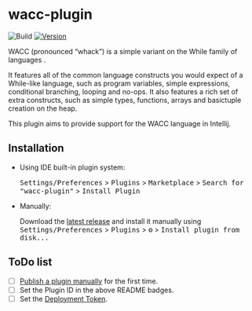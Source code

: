 # wacc-plugin

![Build](https://github.com/danieldeng2/wacc-plugin/workflows/Build/badge.svg)
[![Version](https://img.shields.io/jetbrains/plugin/v/PLUGIN_ID.svg)](https://plugins.jetbrains.com/plugin/PLUGIN_ID)

<!-- Plugin description -->

WACC (pronounced “whack”) is a simple variant on the While family of languages .  

It features all of the common language constructs you would expect of a While-like language, such as program variables, simple expressions, conditional branching, looping and no-ops.
It also features a rich set of extra constructs, such as simple types, functions, arrays and basictuple creation on the heap.

This plugin aims to provide support for the WACC language in Intellij. 

<!-- Plugin description end -->

## Installation

- Using IDE built-in plugin system:
  
  <kbd>Settings/Preferences</kbd> > <kbd>Plugins</kbd> > <kbd>Marketplace</kbd> > <kbd>Search for "wacc-plugin"</kbd> >
  <kbd>Install Plugin</kbd>
  
- Manually:

  Download the [latest release](https://github.com/danieldeng2/wacc-plugin/releases/latest) and install it manually using
  <kbd>Settings/Preferences</kbd> > <kbd>Plugins</kbd> > <kbd>⚙️</kbd> > <kbd>Install plugin from disk...</kbd>


## ToDo list
- [ ] [Publish a plugin manually](https://plugins.jetbrains.com/docs/intellij/publishing-plugin.html?from=IJPluginTemplate) for the first time.
- [ ] Set the Plugin ID in the above README badges.
- [ ] Set the [Deployment Token](https://plugins.jetbrains.com/docs/marketplace/plugin-upload.html).
